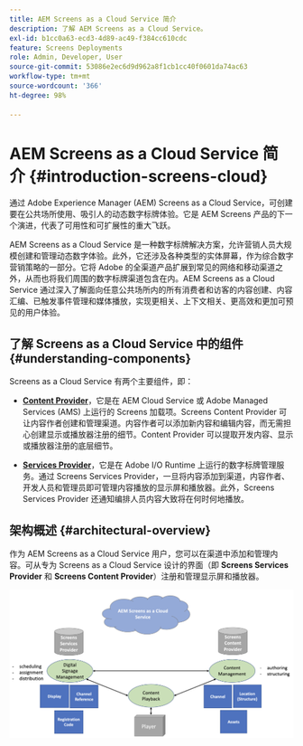 ```yaml
---
title: AEM Screens as a Cloud Service 简介
description: 了解 AEM Screens as a Cloud Service。
exl-id: b1cc0a63-ecd3-4d89-ac49-f384cc610cdc
feature: Screens Deployments
role: Admin, Developer, User
source-git-commit: 53086e2ec6d9d962a8f1cb1cc40f0601da74ac63
workflow-type: tm+mt
source-wordcount: '366'
ht-degree: 98%

---
```



# AEM Screens as a Cloud Service 简介 {#introduction-screens-cloud}

通过 Adobe Experience Manager (AEM) Screens as a Cloud Service，可创建要在公共场所使用、吸引人的动态数字标牌体验。它是 AEM Screens 产品的下一个演进，代表了可用性和可扩展性的重大飞跃。

AEM Screens as a Cloud Service 是一种数字标牌解决方案，允许营销人员大规模创建和管理动态数字体验。此外，它还涉及各种类型的实体屏幕，作为综合数字营销策略的一部分。它将 Adobe 的全渠道产品扩展到常见的网络和移动渠道之外，从而也将我们周围的数字标牌渠道包含在内。AEM Screens as a Cloud Service 通过深入了解面向任意公共场所内的所有消费者和访客的内容创建、内容汇编、已触发事件管理和媒体播放，实现更相关、上下文相关、更高效和更加可预见的用户体验。

## 了解 Screens as a Cloud Service 中的组件 {#understanding-components}

Screens as a Cloud Service 有两个主要组件，即：

* **[Content Provider](https://experienceleague.adobe.com/docs/experience-manager-cloud-service/content/screens-as-cloud-service/configure-screens-cloud/using-screens-content-provider.html?lang=zh-Hans)**，它是在 AEM Cloud Service 或 Adobe Managed Services (AMS) 上运行的 Screens 加载项。Screens Content Provider 可让内容作者创建和管理渠道。内容作者可以添加新内容和编辑内容，而无需担心创建显示或播放器注册的细节。Content Provider 可以提取开发内容、显示或播放器注册的底层细节。

* **[Services Provider](https://experienceleague.adobe.com/docs/experience-manager-cloud-service/content/screens-as-cloud-service/configure-screens-cloud/navigating-to-screens-services-provider.html?lang=zh-Hans)**，它是在 Adobe I/O Runtime 上运行的数字标牌管理服务。通过 Screens Services Provider，一旦将内容添加到渠道，内容作者、开发人员和管理员即可管理内容播放的显示屏和播放器。此外，Screens Services Provider 还通知编排人员内容大致将在何时何地播放。


## 架构概述 {#architectural-overview}

作为 AEM Screens as a Cloud Service 用户，您可以在渠道中添加和管理内容。可从专为 Screens as a Cloud Service 设计的界面（即 **Screens Services Provider** 和 **Screens Content Provider**）注册和管理显示屏和播放器。

![架构概述](/help/screens-cloud/assets/architecture-screenscloud.png)
